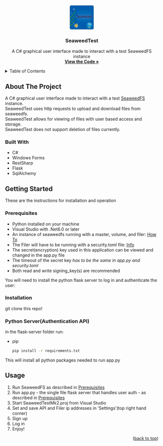 <!-- Improved compatibility of back to top link: See: https://github.com/othneildrew/Best-README-Template/pull/73 -->
<a name="readme-top"></a>
<!--
*** Thanks for checking out the Best-README-Template. If you have a suggestion
*** that would make this better, please fork the repo and create a pull request
*** or simply open an issue with the tag "enhancement".
*** Don't forget to give the project a star!
*** Thanks again! Now go create something AMAZING! :D
-->


<!-- PROJECT SHIELDS -->
<!--
*** I'm using markdown "reference style" links for readability.
*** Reference links are enclosed in brackets [ ] instead of parentheses ( ).
*** See the bottom of this document for the declaration of the reference variables
*** for contributors-url, forks-url, etc. This is an optional, concise syntax you may use.
*** https://www.markdownguide.org/basic-syntax/#reference-style-links
-->



<!-- PROJECT LOGO -->
<br />
<div align="center">
  <a href="https://github.com/jerebear12/seaweedtest">
    <img src="images/seaweedfs.png" alt="Logo" width="80" height="80">
  </a>

<h3 align="center">SeaweedTest</h3>

  <p align="center">
    A C# graphical user interface made to interact with a test SeaweedFS instance
    <br />
    <a href="https://github.com/jerebear12/seaweedtest"><strong>View the Code »</strong></a>
  </p>
</div>



<!-- TABLE OF CONTENTS -->
<details>
  <summary>Table of Contents</summary>
  <ol>
    <li>
      <a href="#about-the-project">About The Project</a>
      <ul>
        <li><a href="#built-with">Built With</a></li>
      </ul>
    </li>
    <li>
      <a href="#getting-started">Getting Started</a>
      <ul>
        <li><a href="#prerequisites">Prerequisites</a></li>
        <li><a href="#installation">Installation</a></li>
      </ul>
    </li>
    <li><a href="#usage">Usage</a></li>
  </ol>
</details>



<!-- ABOUT THE PROJECT -->
## About The Project

A C# graphical user interface made to interact with a test [SeaweedFS](https://github.com/seaweedfs/seaweedfs) instance.<br>
SeaweedTest uses http requests to upload and download files from seaweedfs.<br>
SeaweedTest allows for viewing of files with user based access and storage.<br>
SeaweedTest does not support deletion of files currently.




### Built With

- C#
- Windows Forms
- RestSharp
- Flask
- SqlAlchemy



<!-- GETTING STARTED -->
## Getting Started

These are the instructions for installation and operation

### Prerequisites

- Python installed on your machine
- Visual Studio with .Net6.0 or later
- An instance of seaweedfs running with a master, volume, and filer: [How To](https://github.com/seaweedfs/seaweedfs/wiki/Getting-Started)
- The Filer will have to be running with a security.toml file: [Info](https://github.com/seaweedfs/seaweedfs/wiki/Security-Overview#jwt-based-access-control)
- The secret(encryption) key used in this application can be viewed and changed in the app.py file
- The timeout of the secret key *has to be the same in app.py and security.toml*
- Both read and write signing_key(s) are recommended

You will need to install the python flask server to log in and authenticate the user:

### Installation

git clone this repo!

### Python Server(Authentication API)
in the flask-server folder run:
* pip
    ```sh
    pip install -r requirements.txt
    ```
This will install all python packages needed to run app.py

<!-- USAGE EXAMPLES -->
## Usage

1. Run SeaweedFS as described in [Prerequisites](https://github.com/jerebear12/seaweedtest#Prerequisites)
2. Run app.py - the single file flask server that handles user auth - as described in [Prerequisites](https://github.com/jerebear12/seaweedtest#Prerequisites)
3. Start SeaweedTestMk2.proj from Visual Studio
4. Set and save API and Filer ip addresses in 'Settings'(top right hand corner)
5. Sign up
6. Log in
7. Enjoy!

<p align="right">(<a href="#readme-top">back to top</a>)</p>


<!-- MARKDOWN LINKS & IMAGES -->
<!-- https://www.markdownguide.org/basic-syntax/#reference-style-links -->